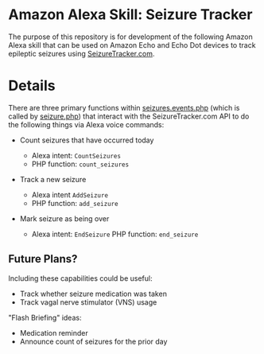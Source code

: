 # Amazon Alexa Skill: Seizure Tracker

The purpose of this repository is for development of the following Amazon Alexa skill that can be used on Amazon Echo and Echo Dot devices to track epileptic seizures using [SeizureTracker.com](https://www.seizuretracker.com).




# Details

There are three primary functions within [seizures.events.php](seizures.events.php) (which is called by [seizure.php](seizure.php)) that interact with the SeizureTracker.com API to do the following things via Alexa voice commands:

  * Count seizures that have occurred today
    - Alexa intent: `CountSeizures`
    - PHP function: `count_seizures`

  * Track a new seizure
    - Alexa intent `AddSeizure`
    - PHP function: `add_seizure`

  * Mark seizure as being over
    - Alexa intent: `EndSeizure`
      PHP function: `end_seizure`


## Future Plans?

Including these capabilities could be useful:
  * Track whether seizure medication was taken
  * Track vagal nerve stimulator (VNS) usage

"Flash Briefing" ideas:
  * Medication reminder
  * Announce count of seizures for the prior day
